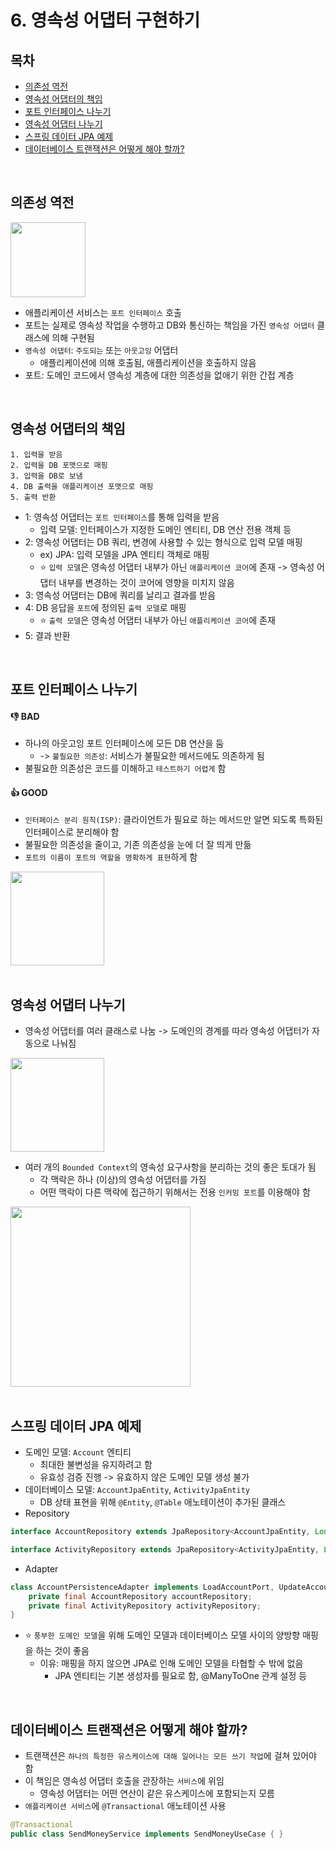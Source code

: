 # 6. 영속성 어댑터 구현하기

## 목차
* [의존성 역전](#의존성-역전)
* [영속성 어댑터의 책임](#영속성-어댑터의-책임)
* [포트 인터페이스 나누기](#포트-인터페이스-나누기)
* [영속성 어댑터 나누기](#영속성-어댑터-나누기)
* [스프링 데이터 JPA 예제](#스프링-데이터-jpa-예제)
* [데이터베이스 트랜잭션은 어떻게 해야 할까?](#데이터베이스-트랜잭션은-어떻게-해야-할까)

<br>

## 의존성 역전

<img src="https://github.com/HYEEWON/clean-architecture-1/assets/38900338/0f4a6e40-02fa-486b-ba1e-d3af670e5a38" height="120px">

* 애플리케이션 서비스는 `포트 인터페이스` 호출
* 포트는 실제로 영속성 작업을 수행하고 DB와 통신하는 책임을 가진 `영속성 어댑터` 클래스에 의해 구현됨
* `영속성 어댑터`: `주도되는` 또는 `아웃고잉` 어댑터
  * 애플리케이션에 의해 호출됨, 애플리케이션을 호출하지 않음
* 포트: 도메인 코드에서 영속성 계층에 대한 의존성을 없애기 위한 간접 계층

<br>

## 영속성 어댑터의 책임

```
1. 입력을 받음
2. 입력을 DB 포맷으로 매핑
3. 입력을 DB로 보냄
4. DB 출력을 애플리케이션 포맷으로 매핑
5. 출력 반환
```

* 1: 영속성 어댑터는 `포트 인터페이스`를 통해 입력을 받음
  * 입력 모델: 인터페이스가 지정한 도메인 엔티티, DB 연산 전용 객체 등
* 2: 영속성 어댑터는 DB 쿼리, 변경에 사용할 수 있는 형식으로 입력 모델 매핑
  * ex) JPA: 입력 모델을 JPA 엔티티 객체로 매핑
  * ⭐ `입력 모델`은 영속성 어댑터 내부가 아닌 `애플리케이션 코어`에 존재 -> 영속성 어댑터 내부를 변경하는 것이 코어에 영향을 미치지 않음
* 3: 영속성 어댑터는 DB에 쿼리를 날리고 결과를 받음
* 4: DB 응답을 `포트`에 정의된 `출력 모델`로 매핑
  * ⭐ `출력 모델`은 영속성 어댑터 내부가 아닌 `애플리케이션 코어`에 존재
* 5: 결과 반환

<br>

## 포트 인터페이스 나누기

#### 👎 BAD
* 하나의 아웃고잉 포트 인터페이스에 모든 DB 연산을 둠
  * -> `불필요한 의존성`: 서비스가 불필요한 메서드에도 의존하게 됨
* 불필요한 의존성은 코드를 이해하고 `테스트하기 어렵게` 함

#### 👍 GOOD
* `인터페이스 분리 원칙(ISP)`: 클라이언트가 필요로 하는 메서드만 알면 되도록 특화된 인터페이스로 분리해야 함
* 불필요한 의존성을 줄이고, 기존 의존성을 눈에 더 잘 띄게 만듦
* `포트의 이름이 포트의 역할을 명확하게 표현`하게 함

<img src="https://github.com/HYEEWON/clean-architecture-1/assets/38900338/1aa494dc-6c9c-428d-aabb-13cd2609616c" height="150px">

<br>
<br>

## 영속성 어댑터 나누기

* 영속성 어댑터를 여러 클래스로 나눔 -> 도메인의 경계를 따라 영속성 어댑터가 자동으로 나눠짐

<img src="https://github.com/HYEEWON/clean-architecture-1/assets/38900338/dcebc3c5-0aa9-42b3-96c4-1bba00418e61" height="150px">

* 여러 개의 `Bounded Context`의 영속성 요구사항을 분리하는 것의 좋은 토대가 됨
  * 각 맥락은 하나 (이상)의 영속성 어댑터를 가짐
  * 어떤 맥락이 다른 맥락에 접근하기 위해서는 전용 `인커밍 포트`를 이용해야 함

<img src="https://github.com/HYEEWON/clean-architecture-1/assets/38900338/b420d3c5-c634-4bb3-8581-672708150a5d" height="288px">

<br>
<br>

## 스프링 데이터 JPA 예제

* 도메인 모델: `Account` 엔티티
  * 최대한 불변성을 유지하려고 함
  * 유효성 검증 진행 -> 유효하지 않은 도메인 모델 생성 불가
* 데이터베이스 모델: `AccountJpaEntity`, `ActivityJpaEntity`
  * DB 상태 표현을 위해 `@Entity`, `@Table` 애노테이션이 추가된 클래스
* Repository

```java
interface AccountRepository extends JpaRepository<AccountJpaEntity, Long> { }
```

```java
interface ActivityRepository extends JpaRepository<ActivityJpaEntity, Long> { }
```

* Adapter

```java
class AccountPersistenceAdapter implements LoadAccountPort, UpdateAccountStatePort { 
    private final AccountRepository accountRepository;
    private final ActivityRepository activityRepository;
}
```

* ⭐ `풍부한 도메인 모델`을 위해 도메인 모델과 데이터베이스 모델 사이의 양방향 매핑을 하는 것이 좋음
  * 이유: 매핑을 하지 않으면 JPA로 인해 도메인 모델을 타협할 수 밖에 없음 
    * JPA 엔티티는 기본 생성자를 필요로 함, @ManyToOne 관계 설정 등

<br>

## 데이터베이스 트랜잭션은 어떻게 해야 할까?

* 트랜잭션은 `하나의 특정한 유스케이스에 대해 일어나는 모든 쓰기 작업`에 걸쳐 있어야 함
* 이 책임은 영속성 어댑터 호출을 관장하는 `서비스`에 위임
  * 영속성 어댑터는 어떤 연산이 같은 유스케이스에 포함되는지 모름
* `애플리케이션 서비스`에 `@Transactional` 애노테이션 사용

```java
@Transactional
public class SendMoneyService implements SendMoneyUseCase { }
```
